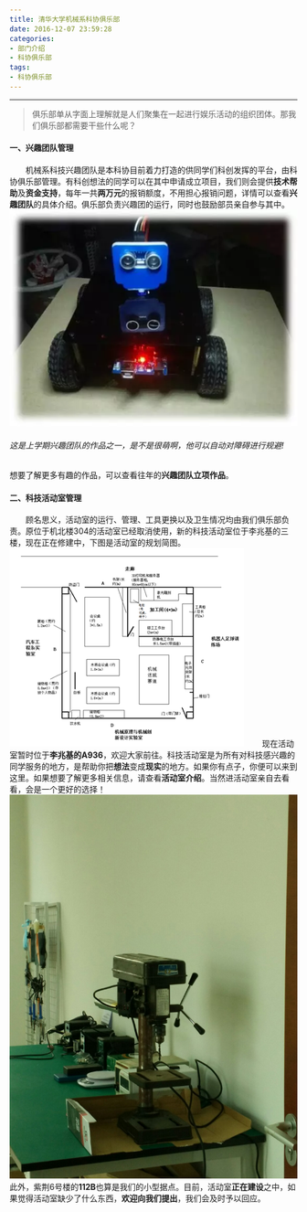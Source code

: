```yaml
---
title: 清华大学机械系科协俱乐部
date: 2016-12-07 23:59:28
categories: 
- 部门介绍
- 科协俱乐部
tags: 
- 科协俱乐部
---
```


***

> 俱乐部单从字面上理解就是人们聚集在一起进行娱乐活动的组织团体。那我们俱乐部都需要干些什么呢？

<!-- more -->

#### 一、兴趣团队管理
　　机械系科技兴趣团队是本科协目前着力打造的供同学们科创发挥的平台，由科协俱乐部管理。有科创想法的同学可以在其中申请成立项目，我们则会提供**技术帮助**及**资金支持**，每年一共**两万元**的报销额度，不用担心报销问题，详情可以查看**兴趣团队**的具体介绍。俱乐部负责兴趣团的运行，同时也鼓励部员亲自参与其中。
![](introduction-club/1.png)
###### 这是上学期兴趣团队的作品之一，是不是很萌啊，他可以自动对障碍进行规避!
想要了解更多有趣的作品，可以查看往年的**兴趣团队立项作品**。
#### 二、科技活动室管理
　　顾名思义，活动室的运行、管理、工具更换以及卫生情况均由我们俱乐部负责。原位于机北楼304的活动室已经取消使用，新的科技活动室位于李兆基的三楼，现在正在修建中，下图是活动室的规划简图。
![活动室规划简图](introduction-club/2.png)
　　现在活动室暂时位于**李兆基的A936**，欢迎大家前往。科技活动室是为所有对科技感兴趣的同学服务的地方，是帮助你把**想法**变成**现实**的地方。如果你有点子，你便可以来到这里。如果想要了解更多相关信息，请查看**活动室介绍**。当然进活动室亲自去看看，会是一个更好的选择！
![李兆基A936](introduction-club/3.jpg)
　　此外，紫荆6号楼的**112B**也算是我们的小型据点。目前，活动室**正在建设**之中，如果觉得活动室缺少了什么东西，**欢迎向我们提出**，我们会及时予以回应。 
